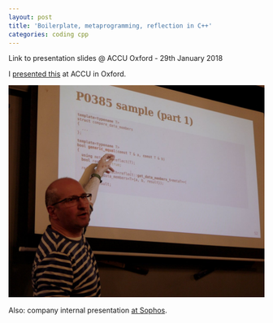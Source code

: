 ```yaml
---
layout: post
title: 'Boilerplate, metaprogramming, reflection in C++'
categories: coding cpp
---
```


Link to presentation slides @ ACCU Oxford - 29th January 2018

I [presented this](/presentations/2018-01-29-reflection.html) at ACCU in
Oxford.

![Presenting](/assets/2018-01-29-reflection/presenting.jpg)

Also: company internal presentation [at
Sophos](/presentations/2018-05-15-reflection.html).


